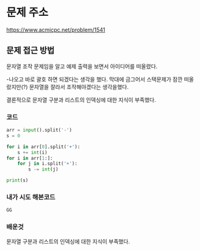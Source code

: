 # 문제 주소
https://www.acmicpc.net/problem/1541

## 문제 접근 방법
문자열 조작 문제임을 알고 예제 출력을 보면서 아이디어를 떠올렸다. <br>

-나오고 바로 괄호 하면 되겠다는 생각을 했다. 막대에 금그어서 스택문제가 잠깐 떠올랐지만(?) 문자열을 잘라서 조작해야겠다는 생각을했다. <br>

결론적으로 문자열 구분과 리스트의 인덱싱에 대한 지식이 부족했다.

### 코드
```python
arr = input().split('-')
s = 0

for i in arr[0].split('+'):
    s += int(i)
for i in arr[1:]:
    for j in i.split('+'):
        s -= int(j)

print(s)
```

### 내가 시도 해본코드 

```python
GG
```

### 배운것
문자열 구분과 리스트의 인덱싱에 대한 지식이 부족했다.

